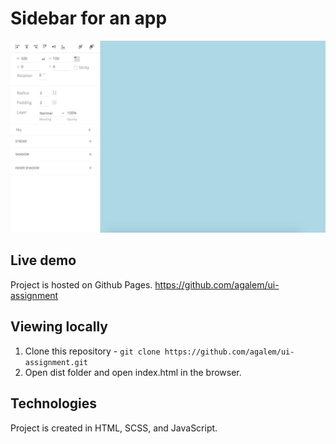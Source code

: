 # Sidebar for an app

<img alt="Screenshot" src="https://raw.githubusercontent.com/agalem/ui-assignment/master/screen.png" width="600">

## Live demo

Project is hosted on Github Pages. https://github.com/agalem/ui-assignment

## Viewing locally

1. Clone this repository - `git clone https://github.com/agalem/ui-assignment.git`
2. Open dist folder and open index.html in the browser.


## Technologies

Project is created in HTML, SCSS, and JavaScript.
